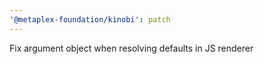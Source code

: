 ```yaml
---
'@metaplex-foundation/kinobi': patch
---
```


Fix argument object when resolving defaults in JS renderer
